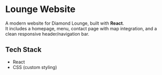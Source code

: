 # Lounge Website

A modern website for Diamond Lounge, built with **React**.  
It includes a homepage, menu, contact page with map integration, and a clean responsive header/navigation bar.

## Tech Stack
- React
- CSS (custom styling)